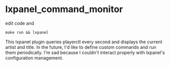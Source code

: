 # lxpanel_command_monitor

edit code and

```
make run && lxpanel
```

This lxpanel plugin queries playerctl every second and displays the current artist and title. In the future, I'd like to define custom commands and run them periodically. I'm sad because I couldn't interact properly with lxpanel's configuration management. 
